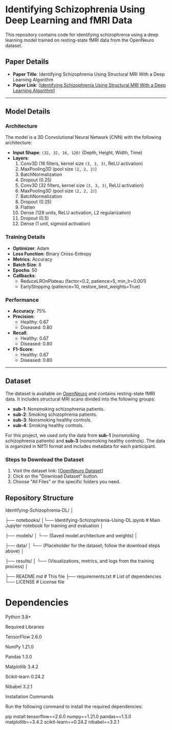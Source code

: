 # Identifying Schizophrenia Using Deep Learning and fMRI Data

This repository contains code for identifying schizophrenia using a deep learning model trained on resting-state fMRI data from the OpenNeuro dataset.

## Paper Details
- **Paper Title**: Identifying Schizophrenia Using Structural MRI With a Deep Learning Algorithm
- **Paper Link**: [[Identifying Schizophrenia Using Structural MRI With a Deep Learning Algorithm](https://www.frontiersin.org/journals/psychiatry/articles/10.3389/fpsyt.2020.00016/full)]
---

## Model Details

### Architecture
The model is a 3D Convolutional Neural Network (CNN) with the following architecture:
- **Input Shape**: `(32, 32, 16, 120)` (Depth, Height, Width, Time)
- **Layers**:
  1. Conv3D (16 filters, kernel size `(3, 3, 3)`, ReLU activation)
  2. MaxPooling3D (pool size `(2, 2, 2)`)
  3. BatchNormalization
  4. Dropout (0.25)
  5. Conv3D (32 filters, kernel size `(3, 3, 3)`, ReLU activation)
  6. MaxPooling3D (pool size `(2, 2, 2)`)
  7. BatchNormalization
  8. Dropout (0.25)
  9. Flatten
  10. Dense (128 units, ReLU activation, L2 regularization)
  11. Dropout (0.5)
  12. Dense (1 unit, sigmoid activation)

### Training Details
- **Optimizer**: Adam
- **Loss Function**: Binary Cross-Entropy
- **Metrics**: Accuracy
- **Batch Size**: 8
- **Epochs**: 50
- **Callbacks**:
  - ReduceLROnPlateau (factor=0.2, patience=5, min_lr=0.001)
  - EarlyStopping (patience=10, restore_best_weights=True)

### Performance
- **Accuracy**: 75%
- **Precision**:
  - Healthy: 0.67
  - Diseased: 0.80
- **Recall**:
  - Healthy: 0.67
  - Diseased: 0.80
- **F1-Score**:
  - Healthy: 0.67
  - Diseased: 0.80

---

## Dataset
The dataset is available on [OpenNeuro](https://openneuro.org) and contains resting-state fMRI data. It includes structural MRI scans divided into the following groups:
- **sub-1**: Nonsmoking schizophrenia patients.
- **sub-2**: Smoking schizophrenia patients.
- **sub-3**: Nonsmoking healthy controls.
- **sub-4**: Smoking healthy controls.

For this project, we used only the data from **sub-1** (nonsmoking schizophrenia patients) and **sub-3** (nonsmoking healthy controls). The data is organized in NIfTI format and includes metadata for each participant.

### Steps to Download the Dataset
1. Visit the dataset link: [[OpenNeuro Dataset](https://openneuro.org/datasets/ds001461/versions/1.0.3)]
2. Click on the "Download Dataset" button.
3. Choose "All Files" or the specific folders you need.

## Repository Structure
Identifying-Schizophrenia-DL/
│

├── notebooks/
│└── Identifying-Schizophrenia-Using-DL.ipynb  # Main Jupyter notebook for training and evaluation
│

├── models/
│   └── (Saved model architecture and weights)
│

├── data/
│   └── (Placeholder for the dataset; follow the download steps above)
│

├── results/
│   └── (Visualizations, metrics, and logs from the training process)
│

├── README.md  # This file
├── requirements.txt  # List of dependencies
└── LICENSE  # License file

# Dependencies

Python 3.8+

Required Libraries

TensorFlow 2.6.0

NumPy 1.21.0

Pandas 1.3.0

Matplotlib 3.4.2

Scikit-learn 0.24.2

Nibabel 3.2.1

Installation Commands

Run the following command to install the required dependencies:

pip install tensorflow==2.6.0 numpy==1.21.0 pandas==1.3.0 matplotlib==3.4.2 scikit-learn==0.24.2 nibabel==3.2.1
